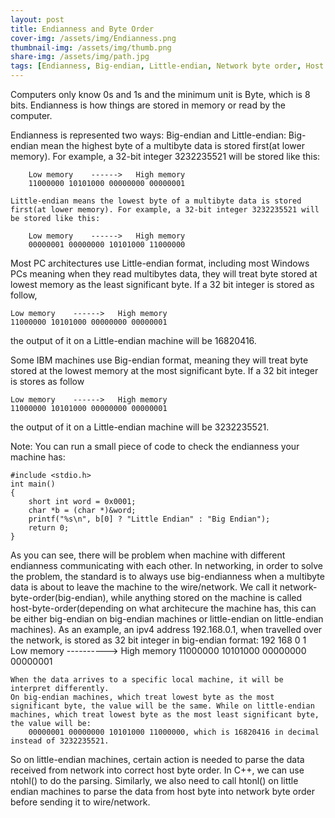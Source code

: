 ```yaml
---
layout: post
title: Endianness and Byte Order
cover-img: /assets/img/Endianness.png
thumbnail-img: /assets/img/thumb.png
share-img: /assets/img/path.jpg
tags: [Endianness, Big-endian, Little-endian, Network byte order, Host byte order]
---
```


Computers only know 0s and 1s and the minimum unit is Byte, which is 8 bits. Endianness is how things are stored in memory or read by the computer.

Endianness is represented two ways: Big-endian and Little-endian:
    Big-endian mean the highest byte of a multibyte data is stored first(at lower memory). For example, a 32-bit integer 3232235521 will be stored like this:

        Low memory    ------>   High memory
        11000000 10101000 00000000 00000001   

    Little-endian means the lowest byte of a multibyte data is stored first(at lower memory). For example, a 32-bit integer 3232235521 will be stored like this:

        Low memory    ------>   High memory
        00000001 00000000 10101000 11000000  

Most PC architectures use Little-endian format, including most Windows PCs meaning when they read multibytes data, they will treat byte stored at lowest memory as the least significant byte. If a 32 bit integer is stored as follow,

    Low memory    ------>   High memory
    11000000 10101000 00000000 00000001
the output of it on a Little-endian machine will be 16820416. 

Some IBM machines use Big-endian format, meaning they will treat byte stored at the lowest memory at the most significant byte. If a 32 bit integer is stores as follow

    Low memory    ------>   High memory
    11000000 10101000 00000000 00000001
the output of it on a Little-endian machine will be 3232235521.

Note: You can run a small piece of code to check the endianness your machine has:

    #include <stdio.h>
    int main() 
    {
        short int word = 0x0001;
        char *b = (char *)&word;
        printf("%s\n", b[0] ? "Little Endian" : "Big Endian");
        return 0;
    }

As you can see, there will be problem when machine with different endianness communicating with each other. In networking, in order to solve the problem, the standard is to always use big-endianness when a multibyte data is about to leave the machine to the wire/network. We call it network-byte-order(big-endian), while anything stored on the machine is called host-byte-order(depending on what architecure the machine has, this can be either big-endian on big-endian machines or little-endian on little-endian machines).
    As an example, an ipv4 address 192.168.0.1, when travelled over the network, is stored as 32 bit integer in big-endian format:
        192      168      0        1
        Low memory ----------> High memory
        11000000 10101000 00000000 00000001

    When the data arrives to a specific local machine, it will be interpret differently.
    On big-endian machines, which treat lowest byte as the most significant byte, the value will be the same. While on little-endian machines, which treat lowest byte as the most least significant byte, the value will be:
        00000001 00000000 10101000 11000000, which is 16820416 in decimal instead of 3232235521.

So on little-endian machines, certain action is needed to parse the data received from network into correct host byte order. In C++, we can use ntohl() to do the parsing. Similarly, we also need to call htonl() on little endian machines to parse the data from host byte into network byte order before sending it to wire/network.
